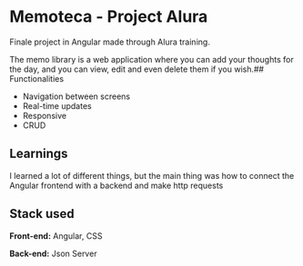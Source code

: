 
# Memoteca - Project Alura

Finale project in Angular made through Alura training.

The memo library is a web application where you can add your thoughts for the day, and you can view, edit and even delete them if you wish.## Functionalities

- Navigation between screens
- Real-time updates
- Responsive
- CRUD
## Learnings

I learned a lot of different things, but the main thing was how to connect the Angular frontend with a backend and make http requests
## Stack used

**Front-end:** Angular, CSS

**Back-end:** Json Server

